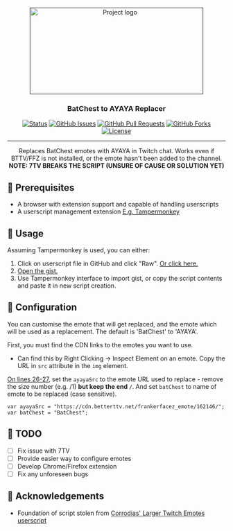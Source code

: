 <p align="center">
  <a href="" rel="noopener">
 <img width=400px height=200px src="https://i.imgur.com/I3loGs9.png" alt="Project logo"></a>
</p>

<h3 align="center">BatChest to AYAYA Replacer</h3>

<div align="center">

[![Status](https://img.shields.io/badge/status-active-success)]()
[![GitHub Issues](https://img.shields.io/github/issues/adamisafk/BatChest-to-AYAYA-Replacer)](https://github.com/adamisafk/BatChest-to-AYAYA-Replacer/issues)
[![GitHub Pull Requests](https://img.shields.io/github/issues-pr/kylelobo/The-Documentation-Compendium)](https://github.com/kylelobo/The-Documentation-Compendium/pulls)
[![GitHub Forks](https://img.shields.io/github/forks/adamisafk/BatChest-to-AYAYA-Replacer)](https://github.com/kylelobo/The-Documentation-Compendium/pulls)
[![License](https://img.shields.io/github/license/adamisafk/BatChest-to-AYAYA-Replacer)](/LICENSE)

</div>

---

<p align="center"> Replaces BatChest emotes with AYAYA in Twitch chat. Works even if BTTV/FFZ is not installed, or the emote hasn't been added to the channel.
    <br> 
    <b>NOTE: 7TV BREAKS THE SCRIPT (UNSURE OF CAUSE OR SOLUTION YET)</b>
</p>

## 🧰 Prerequisites <a name = "prerequisites"></a>

- A browser with extension support and capable of handling userscripts
- A userscript management extension [E.g. Tampermonkey](https://www.tampermonkey.net/)

## 🎈 Usage <a name = "usage"></a>

Assuming Tampermonkey is used, you can either:

1. Click on userscript file in GitHub and click "Raw". [Or click here.](https://github.com/adamisafk/BatChest-to-AYAYA-Replacer/raw/main/Larger%20Twitch%20Emotes.user.js)
2. [Open the gist.](https://gist.github.com/adamisafk/c880514b088b16d8fcee61e7cbf22391)
3. Use Tampermonkey interface to import gist, or copy the script contents and paste it in new script creation.

## 🔧 Configuration <a name = "configuration"></a>

You can customise the emote that will get replaced, and the emote which will be used as a replacement. The default is 'BatChest' to 'AYAYA'.

First, you must find the CDN links to the emotes you want to use.
- Can find this by Right Clicking -> Inspect Element on an emote. Copy the URL in `src` attribute in the `img` element.

[On lines 26-27](https://github.com/adamisafk/BatChest-to-AYAYA-Replacer/blob/main/Larger%20Twitch%20Emotes.user.js#L26-L27), set the `ayayaSrc` to the emote URL used to replace - remove the size number (e.g. /1) <b>but keep the end `/`</b>. And set `batChest` to name of emote to be replaced (case sensitive).

```
var ayayaSrc = "https://cdn.betterttv.net/frankerfacez_emote/162146/";
var batChest = "BatChest";
```



## 📝 TODO <a name = "todo"></a>

- [ ] Fix issue with 7TV
- [ ] Provide easier way to configure emotes
- [ ] Develop Chrome/Firefox extension
- [ ] Fix any unforeseen bugs

## 🎉 Acknowledgements <a name = "acknowledgements"></a>

- Foundation of script stolen from [Corrodias' Larger Twitch Emotes userscript](https://greasyfork.org/en/scripts/419584-larger-twitch-emotes)